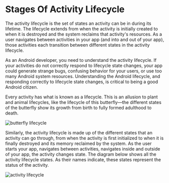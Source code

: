 # Stages Of Activity Lifecycle

The activity lifecycle is the set of states an activity can be in during its lifetime. The lifecycle extends from when the activity is initially created to when it is destroyed and the system reclaims that activity's resources. As a user navigates between activities in your app (and into and out of your app), those activities each transition between different states in the activity lifecycle.

As an Android developer, you need to understand the activity lifecycle. If your activities do not correctly respond to lifecycle state changes, your app could generate strange bugs, confusing behavior for your users, or use too many Android system resources. Understanding the Android lifecycle, and responding correctly to lifecycle state changes, is critical to being a good Android citizen.

Every activity has what is known as a lifecycle. This is an allusion to plant and animal lifecycles, like the lifecycle of this butterfly—the different states of the butterfly show its growth from birth to fully formed adulthood to death.

![butterfly lifecycle](/images/butterfly.png)

Similarly, the activity lifecycle is made up of the different states that an activity can go through, from when the activity is first initialized to when it is finally destroyed and its memory reclaimed by the system. As the user starts your app, navigates between activities, navigates inside and outside of your app, the activity changes state. The diagram below shows all the activity lifecycle states. As their names indicate, these states represent the status of the activity.


![activity lifecycle](/gdg_kotlin_course/notes/lifecycle.png)
